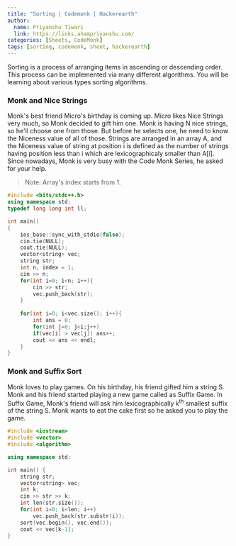 ```yaml
---
title: "Sorting | Codemonk | Hackerearth"
author:
  name: Priyanshu Tiwari
  link: https://links.ahampriyanshu.com/
categories: [Sheets, CodeMonk]
tags: [sorting, codemonk, sheet, hackerearth]
---
```


Sorting is a process of arranging items in ascending or descending order. This process can be implemented via many different algorithms. You will be learning about various types sorting algorithms.

### Monk and Nice Strings

Monk's best friend Micro's birthday is coming up. Micro likes Nice Strings very much, so Monk decided to gift him one. Monk is having N nice strings, so he'll choose one from those. But before he selects one, he need to know the Niceness value of all of those. Strings are arranged in an array A, and the Niceness value of string at position i is defined as the number of strings having position less than i which are lexicographicaly smaller than A[i]. Since nowadays, Monk is very busy with the Code Monk Series, he asked for your help.

> Note: Array's index starts from 1.

```cpp
#include <bits/stdc++.h>
using namespace std;
typedef long long int ll;

int main()
{
    ios_base::sync_with_stdio(false);
    cin.tie(NULL);
    cout.tie(NULL);
    vector<string> vec;
	string str;
	int n, index = 1;
    cin >> n;
	for(int i=0; i<n; i++){
		cin >> str;
		vec.push_back(str);
	}
	
	for(int i=0; i<vec.size(); i++){
		int ans = 0; 
		for(int j=0; j<i;j++)
		if(vec[i] > vec[j]) ans++;
		cout << ans << endl;
	}
}
```

### Monk and Suffix Sort

Monk loves to play games. On his birthday, his friend gifted him a string S. Monk and his friend started playing a new game called as Suffix Game. In Suffix Game, Monk's friend will ask him lexicographically k<sup>th</sup> smallest suffix of the string S. Monk wants to eat the cake first so he asked you to play the game.

```cpp
#include <iostream>
#include <vector>
#include <algorithm>

using namespace std;

int main() {
	string str;
	vector<string> vec;
	int k;
	cin >> str >> k;
	int len(str.size());
	for(int i=0; i<len; i++)
		vec.push_back(str.substr(i));
	sort(vec.begin(), vec.end());
	cout << vec[k-1];
}
```